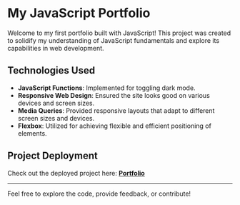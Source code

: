 # My JavaScript Portfolio

Welcome to my first portfolio built with JavaScript! This project was created to solidify my understanding of JavaScript fundamentals and explore its capabilities in web development.

## Technologies Used

* **JavaScript Functions**: Implemented for toggling dark mode.
* **Responsive Web Design**: Ensured the site looks good on various devices and screen sizes.
* **Media Queries**: Provided responsive layouts that adapt to different screen sizes and devices.
* **Flexbox**: Utilized for achieving flexible and efficient positioning of elements.

## Project Deployment

Check out the deployed project here: **[Portfolio](https://portfolio-one-smoky-81.vercel.app/)**

---

Feel free to explore the code, provide feedback, or contribute!
